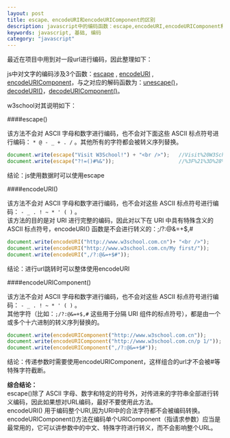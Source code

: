 ```yaml
---
layout: post
title: escape、encodeURI和encodeURIComponent的区别
description: javascript中的编码函数：escape,encodeURI,encodeURIComponent和unescape,decodeURI,decodeURIComponent的介绍
keywords: javascript, 基础, 编码
category: "javascript"
---
```


最近在项目中用到对一段url进行编码，因此整理如下：

js中对文字的编码涉及3个函数：<a href="http://www.w3school.com.cn/jsref/jsref_escape.asp" target="_blank" title="">escape</a> , <a href="http://www.w3school.com.cn/jsref/jsref_encodeuri.asp" target="_blank" title="">encodeURI</a> , <a href="http://www.w3school.com.cn/jsref/jsref_encodeURIComponent.asp" target="_blank" title="">encodeURIComponent</a>，与之对应的解码函数为：<a href="http://www.w3school.com.cn/jsref/jsref_unescape.asp" target="_blank">unescape()</a>，<a href="http://www.w3school.com.cn/jsref/jsref_decodeURI.asp" target="_blank">decodeURI()</a>，<a href="http://www.w3school.com.cn/jsref/jsref_decodeURIComponent.asp" target="_blank">decodeURIComponent()</a>。

<!-- more -->

w3school对其说明如下：

####escape()

该方法不会对 ASCII 字母和数字进行编码，也不会对下面这些 ASCII 标点符号进行编码： `* @ - _ + . /` 。其他所有的字符都会被转义序列替换。

```js
document.write(escape("Visit W3School!") + "<br />");	//Visit%20W3School%21
document.write(escape("?!=()#%&"));						//%3F%21%3D%28%29%23%25%26
```

结论：js使用数据时可以使用escape

####encodeURI()

该方法不会对 ASCII 字母和数字进行编码，也不会对这些 ASCII 标点符号进行编码： `- _ . ! ~ * ' ( )` 。 <br>
该方法的目的是对 URI 进行完整的编码，因此对以下在 URI 中具有特殊含义的 ASCII 标点符号，encodeURI() 函数是不会进行转义的：;/?:@&=+$,#

```js
document.write(encodeURI("http://www.w3school.com.cn")+ "<br />");		//http://www.w3school.com.cn
document.write(encodeURI("http://www.w3school.com.cn/My first/"));		//http://www.w3school.com.cn/My%20first/
document.write(encodeURI(",/?:@&=+$#"));								//,/?:@&=+$#
```

结论：进行url跳转时可以整体使用encodeURI

####encodeURIComponent()

该方法不会对 ASCII 字母和数字进行编码，也不会对这些 ASCII 标点符号进行编码： `- _ . ! ~ * ' ( )` 。<br>
其他字符（比如：`;/?:@&=+$,#` 这些用于分隔 URI 组件的标点符号），都是由一个或多个十六进制的转义序列替换的。

```js
document.write(encodeURIComponent("http://www.w3school.com.cn"));		//http%3A%2F%2Fwww.w3school.com.cn
document.write(encodeURIComponent("http://www.w3school.com.cn/p 1/"));	//http%3A%2F%2Fwww.w3school.com.cn%2Fp%201%2F
document.write(encodeURIComponent(",/?:@&=+$#"));						//%2C%2F%3F%3A%40%26%3D%2B%24%23
```

结论：传递参数时需要使用encodeURIComponent，这样组合的url才不会被#等特殊字符截断。

**综合结论：**<br>
escape()除了 ASCII 字母、数字和特定的符号外，对传进来的字符串全部进行转义编码，因此如果想对URL编码，最好不要使用此方法。 <br>
encodeURI() 用于编码整个URI,因为URI中的合法字符都不会被编码转换。 <br>
encodeURIComponent()方法在编码单个URIComponent（指请求参数）应当是最常用的，它可以讲参数中的中文、特殊字符进行转义，而不会影响整个URL。

















